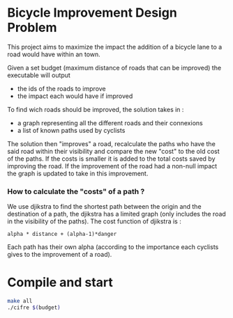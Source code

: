 # Bicycle Improvement Design Problem

This project aims to maximize the impact the addition of a bicycle lane to a road would have within an town.

Given a set budget (maximum distance of roads that can be improved) the executable will output
- the ids of the roads to improve
- the impact each would have if improved

To find wich roads should be improved, the solution takes in :
- a graph representing all the different roads and their connexions
- a list of known paths used by cyclists

The solution then "improves" a road, recalculate the paths who have the said road within their visibility and compare the new "cost" to the old cost of the paths. If the costs is smaller it is added to the total costs saved by improving the road. If the improvement of the road had a non-null impact the graph is updated to take in this improvement.

### How to calculate the "costs" of a path ?
We use djikstra to find the shortest path between the origin and the destination of a path, the djikstra has a limited graph (only includes the road in the visibility of the paths).
The cost function of djikstra is :
```
alpha * distance + (alpha-1)*danger
```
Each path has their own alpha (according to the importance each cyclists gives to the improvement of a road).


# Compile and start
```sh
make all
./cifre $(budget)
```